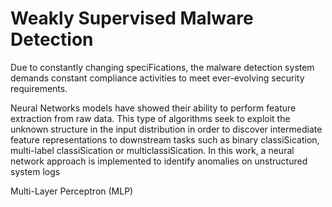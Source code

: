 # Weakly Supervised Malware Detection

Due to constantly changing speciFications, the malware detection system demands constant compliance activities to meet ever-evolving security requirements.

Neural Networks models have showed their ability to perform feature extraction from raw data. This type of algorithms seek to exploit the unknown structure in the input distribution in order to discover intermediate feature representations to downstream tasks such as binary classiSication, multi-label classiSication or multiclassiSication. In this work, a neural network approach is implemented to identify anomalies on unstructured system logs

Multi-Layer Perceptron (MLP)
